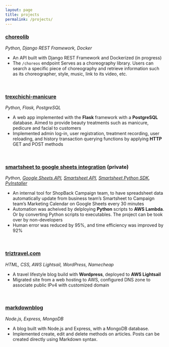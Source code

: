 ```yaml
---
layout: page
title: projects
permalink: /projects/
---
```


### **[choreolib](https://github.com/yunchipang/djangorf_choreolib)**
*Python, Django REST Framework, Docker*
* An API built with Django REST Framework and Dockerized (in progress)
* The `/choreos` endpoint Serves as a choreography library. Users can search a specific piece of choreography and retrieve information such as its choreographer, style, music, link to its video, etc.

<br/>

### **[trexchichi-manicure](https://github.com/yunchipang/trexchichi-manicure)**
*Python, Flask, PostgreSQL*
* A web app implemented with the **Flask** framework with a **PostgreSQL** database. Aimed to provide beauty treatments such as manicure, pedicure and facial to customers
* Implemented admin log-in, user registration, treatment recording, user reloading, and history transaction
querying functions by applying **HTTP** GET and POST methods

<br/>

### **[smartsheet to google sheets integration](https://github.com/yunchipang/smartsheet-gsheet-integration)** (private)
*Python, [Google Sheets API](https://developers.google.com/sheets/api), [Smartsheet API](https://smartsheet.redoc.ly/), [Smartsheet Python SDK](http://smartsheet-platform.github.io/smartsheet-python-sdk/index.html), [PyInstaller](https://pyinstaller.org/)*
* An internal tool for ShopBack Campaign team, to have spreadsheet data automatically update from business team’s Smartsheet to Campaign team’s Marketing Calendar on Google Sheets every 30 minutes
* Automation was acheived by delploying **Python** scripts to **AWS Lambda**. Or by converting Python scripts to executables. The project can be took over by non-developers
* Human error was reduced by 95%, and time efficiency was improved by 92%

<br/>

### [**triztravel.com**](https://triztravel.com)
*HTML, CSS, AWS Lightsail, WordPress, Namecheap*
* A travel lifestyle blog build with **Wordpress**, deployed to **AWS Lightsail**
* Migrated site from a web hosting to AWS, configured DNS zone to associate public IPv4 with customized domain

<br/>

### [**markdownblog**](https://github.com/yunchipang/markdownblog)
*Node.js, Express, MongoDB*
* A blog built with Node.js and Express, with a MongoDB database.
* Implemented create, edit and delete methods on articles. Posts can be created directly using Markdown syntax. 